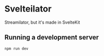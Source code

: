 # Svelteilator
Streamilator, but it's made in SvelteKit
## Running a development server
```bash
npm run dev
```
